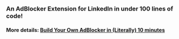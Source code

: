 ### An AdBlocker Extension for LinkedIn in under 100 lines of code!

#### More details: [Build Your Own AdBlocker in (Literally) 10 minutes](https://medium.com/@yakko.majuri/building-your-own-adblocker-in-literally-10-minutes-1eec093b04cd)

